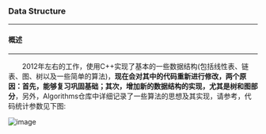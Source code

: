 ### Data Structure
***

#### **概述**
***
　　2012年左右的工作，使用C++实现了基本的一些数据结构(包括线性表、链表、图、树以及一些简单的算法)，**现在会对其中的代码重新进行修改，两个原因：首先，能够复习巩固基础；其次，增加新的数据结构的实现，尤其是树和图部分**，另外，Algorithms仓库中详细记录了一些算法的思想及其实现，请参考，代码统计参数见下图:

![image](https://github.com/zhujunpengguizhou/DataStructure/blob/master/img/%E6%95%B0%E6%8D%AE%E7%BB%93%E6%9E%84%E7%BB%9F%E8%AE%A1.png)
